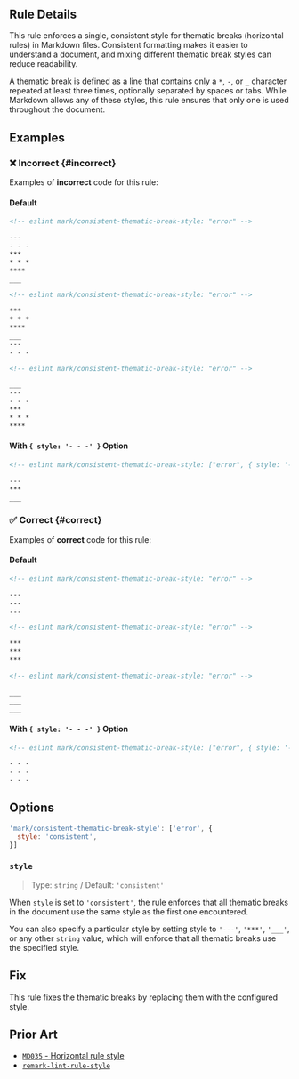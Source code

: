 <!-- markdownlint-disable-next-line no-inline-html first-line-h1 -->
<header v-html="$frontmatter.rule"></header>

## Rule Details

This rule enforces a single, consistent style for thematic breaks (horizontal rules) in Markdown files. Consistent formatting makes it easier to understand a document, and mixing different thematic break styles can reduce readability.

A thematic break is defined as a line that contains only a `*`, `-`, or `_` character repeated at least three times, optionally separated by spaces or tabs. While Markdown allows any of these styles, this rule ensures that only one is used throughout the document.

## Examples

### :x: Incorrect {#incorrect}

Examples of **incorrect** code for this rule:

#### Default

```md eslint-check
<!-- eslint mark/consistent-thematic-break-style: "error" -->

---
- - -
***
* * *
****
___
```

```md eslint-check
<!-- eslint mark/consistent-thematic-break-style: "error" -->

***
* * *
****
___
---
- - -
```

```md eslint-check
<!-- eslint mark/consistent-thematic-break-style: "error" -->

___
---
- - -
***
* * *
****
```

#### With `{ style: '- - -' }` Option

```md eslint-check
<!-- eslint mark/consistent-thematic-break-style: ["error", { style: '- - -' }] -->

---
***
___
```

### :white_check_mark: Correct {#correct}

Examples of **correct** code for this rule:

#### Default

```md eslint-check
<!-- eslint mark/consistent-thematic-break-style: "error" -->

---
---
---
```

```md eslint-check
<!-- eslint mark/consistent-thematic-break-style: "error" -->

***
***
***
```

```md eslint-check
<!-- eslint mark/consistent-thematic-break-style: "error" -->

___
___
___
```

#### With `{ style: '- - -' }` Option

```md eslint-check
<!-- eslint mark/consistent-thematic-break-style: ["error", { style: '- - -' }] -->

- - -
- - -
- - -
```

## Options

```js
'mark/consistent-thematic-break-style': ['error', {
  style: 'consistent',
}]
```

### `style`

> Type: `string` / Default: `'consistent'`

When `style` is set to `'consistent'`, the rule enforces that all thematic breaks in the document use the same style as the first one encountered.

You can also specify a particular style by setting style to `'---'`, `'***'`, `'___'`, or any other `string` value, which will enforce that all thematic breaks use the specified style.

## Fix

This rule fixes the thematic breaks by replacing them with the configured style.

## Prior Art

- [`MD035` - Horizontal rule style](https://github.com/DavidAnson/markdownlint/blob/main/doc/md035.md#md035---horizontal-rule-style)
- [`remark-lint-rule-style`](https://github.com/remarkjs/remark-lint/tree/main/packages/remark-lint-rule-style#remark-lint-rule-style)
